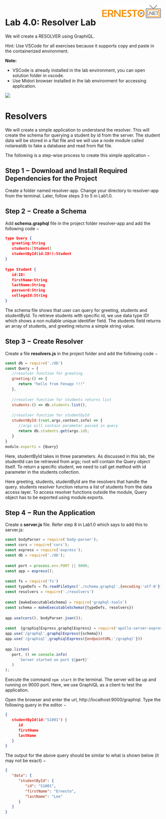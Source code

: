 <img align="right" src="./logo.png">


Lab 4.0: Resolver Lab
======================================


We will create a RESOLVER using GraphiQL.

Hint:  Use VSCode for all exercises because it supports copy and paste in the containerized environment.

**Note:** 

- VSCode is already installed in the lab environment, you can open solution folder in vscode.
- Use Midori browser installed in the lab environment for accessing application.

![](./images/vscode1.png)


Resolvers
==================================
We will create a simple application to understand the resolver. This will create the schema for querying a student by id from the server. The student data will be stored in a flat file and we will use a node module called notarealdb to fake a database and read from flat file.

The following is a step-wise process to create this simple application −

## Step 1 − Download and Install Required Dependencies for the Project
Create a folder named resolver-app. Change your directory to resolver-app from the terminal. Later, follow steps 3 to 5 in Lab1.0.

## Step 2 − Create a Schema
Add **schema.graphql** file in the project folder resolver-app and add the following code −

```json
type Query { 
   greeting:String
   students:[Student]
   studentById(id:ID!):Student 
}

type Student {
   id:ID!
   firstName:String
   lastName:String
   password:String
   collegeId:String
}
```
The schema file shows that user can query for greeting, students and studentById. To retrieve students with specific id, we use data type ID! which shows a non nullable unique identifier field. The students field returns an array of students, and greeting returns a simple string value.

## Step 3 − Create Resolver
Create a file **resolvers.js** in the project folder and add the following code −

```javascript
const db = require('./db')
const Query = {
   //resolver function for greeting
   greeting:() => {
      return "hello from Fenago !!!"
   },
   
   //resolver function for students returns list
   students:() => db.students.list(),

   //resolver function for studentbyId
   studentById:(root,args,context,info) => {
      //args will contain parameter passed in query
      return db.students.get(args.id);
   }
}
module.exports = {Query}
```
Here, studentById takes in three parameters. As discussed in this lab, the studentId can be retrieved from args; root will contain the Query object itself. To return a specific student, we need to call get method with id parameter in the students collection.

Here greeting, students, studentById are the resolvers that handle the query. students resolver function returns a list of students from the data access layer. To access resolver functions outside the module, Query object has to be exported using module.exports.

## Step 4 − Run the Application
Create a **server.js** file. Refer step 8 in Lab1.0 which says to add this to server.js:

```javascript
const bodyParser = require('body-parser');
const cors = require('cors');
const express = require('express');
const db = require('./db');

const port = process.env.PORT || 9000;
const app = express();

const fs = require('fs')
const typeDefs = fs.readFileSync('./schema.graphql',{encoding:'utf-8'})
const resolvers = require('./resolvers')

const {makeExecutableSchema} = require('graphql-tools')
const schema = makeExecutableSchema({typeDefs, resolvers})

app.use(cors(), bodyParser.json());

const  {graphiqlExpress,graphqlExpress} = require('apollo-server-express')
app.use('/graphql',graphqlExpress({schema}))
app.use('/graphiql',graphiqlExpress({endpointURL:'/graphql'}))

app.listen(
   port, () => console.info(
      `Server started on port ${port}`
   )
);

```

Execute the command 
`npm start`
in the terminal. The server will be up and running on 9000 port. Here, we use GraphiQL as a client to test the application.

Open the browser and enter the url, http://localhost:9000/graphiql. Type the following query in the editor −

```json
{  
   studentById(id:"S1001") {
      id
      firstName
      lastName
   }
}
```
The output for the above query should be similar to what is shown below (it may not be exact) −

```json
{
   "data": {
      "studentById": {
         "id": "S1001",
         "firstName": "Ernesto",
         "lastName": "Lee"
      }
   }
}
```

